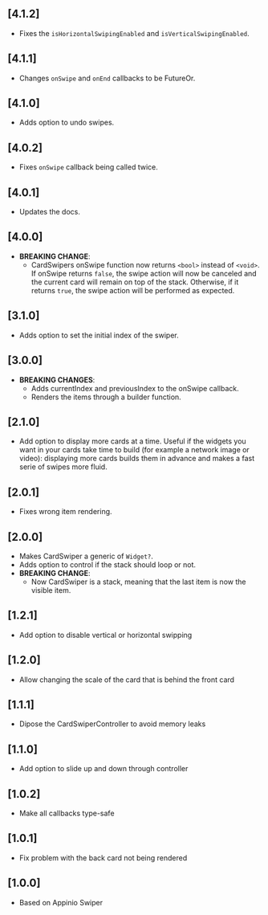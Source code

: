 ## [4.1.2]

- Fixes the `isHorizontalSwipingEnabled` and `isVerticalSwipingEnabled`.

## [4.1.1]

- Changes `onSwipe` and `onEnd` callbacks to be FutureOr.

## [4.1.0]

- Adds option to undo swipes.

## [4.0.2]

- Fixes `onSwipe` callback being called twice.

## [4.0.1]

- Updates the docs.

## [4.0.0]

- **BREAKING CHANGE**:
  - CardSwipers onSwipe function now returns ```<bool>``` instead of ```<void>```. If onSwipe returns ```false```,
    the swipe action will now be canceled and the current card will remain on top of the stack. 
    Otherwise, if it returns ```true```, the swipe action will be performed as expected.

## [3.1.0]

- Adds option to set the initial index of the swiper.

## [3.0.0]

- **BREAKING CHANGES**:
  - Adds currentIndex and previousIndex to the onSwipe callback.
  - Renders the items through a builder function.

## [2.1.0]

- Add option to display more cards at a time. Useful if the widgets you want in your cards take time to build (for example a network image or video): displaying more cards builds them in advance and makes a fast serie of swipes more fluid.

## [2.0.1]

- Fixes wrong item rendering.

## [2.0.0]

- Makes CardSwiper a generic of `Widget?`.
- Adds option to control if the stack should loop or not.
- **BREAKING CHANGE**:
  - Now CardSwiper is a stack, meaning that the last item is now the visible item.

## [1.2.1]

- Add option to disable vertical or horizontal swipping

## [1.2.0]

- Allow changing the scale of the card that is behind the front card

## [1.1.1]

- Dipose the CardSwiperController to avoid memory leaks

## [1.1.0]

- Add option to slide up and down through controller

## [1.0.2]

- Make all callbacks type-safe

## [1.0.1]

- Fix problem with the back card not being rendered

## [1.0.0]

- Based on Appinio Swiper
